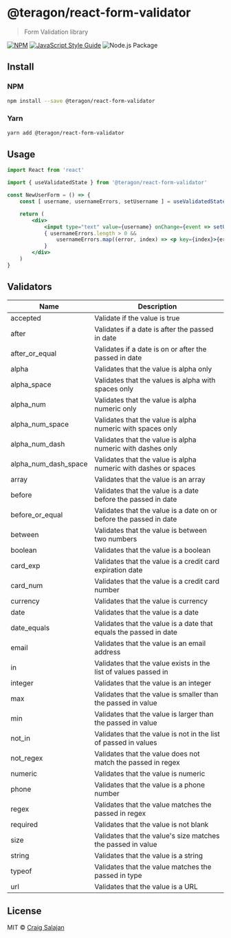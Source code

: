 # @teragon/react-form-validator

> Form Validation library

[![NPM](https://img.shields.io/npm/v/@teragon/react-form-validator.svg)](https://www.npmjs.com/package/@teragon/react-form-validator) [![JavaScript Style Guide](https://img.shields.io/badge/code_style-standard-brightgreen.svg)](https://standardjs.com) ![Node.js Package](https://github.com/csalajan/react-form-validator/workflows/Node.js%20Package/badge.svg)

## Install

### NPM
```bash
npm install --save @teragon/react-form-validator
```

### Yarn
```bash
yarn add @teragon/react-form-validator
```

## Usage

```jsx
import React from 'react'

import { useValidatedState } from '@teragon/react-form-validator'

const NewUserForm = () => {
    const [ username, usernameErrors, setUsername ] = useValidatedState("", "string|required");

    return (
        <div>
            <input type="text" value={username} onChange={event => setUsername(event.target.value)} />
            { usernameErrors.length > 0 &&
                usernameErrors.map((error, index) => <p key={index}>{error}</p>)
            }
        </div>
    )
}
```

## Validators

|Name | Description |
|-----|-------|
|accepted| Validate if the value is true |
| after | Validates if a date is after the passed in date |
| after_or_equal| Validates if a date is on or after the passed in date |
| alpha | Validates that the value is alpha only |
| alpha_space | Validates that the values is alpha with spaces only |
| alpha_num | Validates that the value is alpha numeric only |
| alpha_num_space | Validates that the value is alpha numeric with spaces only |
| alpha_num_dash | Validates that the value is alpha numeric with dashes only |
| alpha_num_dash_space | Validates that the value is alpha numeric with dashes or spaces |
| array | Validates that the value is an array |
| before | Validates that the value is a date before the passed in date |
| before_or_equal | Validates that the value is a date on or before the passed in date |
| between | Validates that the value is between two numbers |
| boolean | Validates that the value is a boolean |
| card_exp | Validates that the value is a credit card expiration date |
| card_num | Validates that the value is a credit card number |
| currency | Validates that the value is currency |
| date | Validates that the value is a date |
| date_equals | Validates that the value is a date that equals the passed in date |
| email | Validates that the value is an email address |
| in | Validates that the value exists in the list of values passed in |
| integer | Validates that the value is an integer |
| max | Validates that the value is smaller than the passed in value |
| min | Validates that the value is larger than the passed in value |
| not_in | Validates that the value is not in the list of passed in values |
| not_regex | Validates that the value does not match the passed in regex |
| numeric | Validates that the value is numeric |
| phone | Validates that the value is a phone number |
| regex | Validates that the value matches the passed in regex |
| required | Validates that the value is not blank |
| size | Validates that the value's size matches the passed in value |
| string | Validates that the value is a string |
| typeof | Validates that the value matches the passed in type |
| url | Validates that the value is a URL |


## License

MIT © [Craig Salajan](https://github.com/csalajan)
